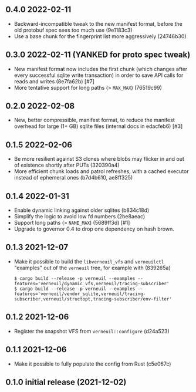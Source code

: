 0.4.0 2022-02-11
----------------
* Backward-incompatible tweak to the new manifest format,
  before the old protobuf spec sees too much use (9e1183c3)
* Use a base chunk for the fingerprint list more aggressively
  (24746b30)

0.3.0 2022-02-11 (YANKED for proto spec tweak)
----------------
* New manifest format now includes the first chunk (which changes
  after every successful sqlite write transaction) in order to save
  API calls for reads and writes (8e7fa62b) [#7]
* More tentative support for long paths (> `MAX_MAX`) (76519c99)

0.2.0 2022-02-08
----------------
* New, better compressible, manifest format, to reduce the manifest
  overhead for large (1+ GB) sqlite files (internal docs in edacfeb6) [#3]

0.1.5 2022-02-06
----------------
* Be more resilient against S3 clones where blobs may flicker in
  and out of existence shortly after PUTs (320390a4)
* More efficient chunk loads and patrol refreshes, with a cached
  executor instead of ephemeral ones (b7d4b610, ae8ff325)

0.1.4 2022-01-31
-----------------
* Enable dynamic linking against older sqlites (b834c18d)
* Simplify the logic to avoid low fd numbers (2be8aeac)
* Support long paths (> `NAME_MAX`) (5689ff3d) [#1]
* Upgrade to governor 0.4 to drop one dependency on hash brown.

0.1.3 2021-12-07
----------------
* Make it possible to build the `libverneuil_vfs` and `verneuilctl`
  "examples" out of the `verneuil` tree, for example with (839265a)

  ```
  $ cargo build --release -p verneuil --examples --features='verneuil/dynamic_vfs,verneuil/tracing-subscriber'
  $ cargo build --release -p verneuil --examples --features='verneuil/vendor_sqlite,verneuil/tracing-subscriber,verneuil/structopt,tracing-subscriber/env-filter'
  ```

0.1.2 2021-12-06
----------------
* Register the snapshot VFS from `verneuil::configure` (d24a523)

0.1.1 2021-12-06
----------------
* Make it possible to fully populate the config from Rust (c5e067c)

0.1.0 initial release (2021-12-02)
----------------------------------
